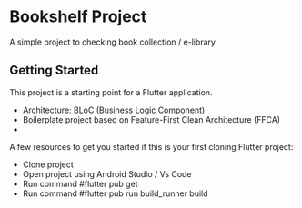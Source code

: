 # Bookshelf Project

A simple project to checking book collection / e-library

## Getting Started

This project is a starting point for a Flutter application.
- Architecture: BLoC (Business Logic Component)
- Boilerplate project based on Feature-First Clean Architecture (FFCA)
- 

A few resources to get you started if this is your first cloning Flutter project:
- Clone project
- Open project using Android Studio / Vs Code
- Run command #flutter pub get
- Run command #flutter pub run build_runner build
